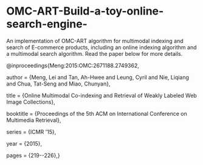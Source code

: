 # OMC-ART-Build-a-toy-online-search-engine-

An implementation of OMC-ART algorithm for multimodal indexing and search of E-commerce products, including an online indexing algorithm and a multimodal search algorithm. Read the paper below for more details.

@inproceedings{Meng:2015:OMC:2671188.2749362,
 
 author = {Meng, Lei and Tan, Ah-Hwee and Leung, Cyril and Nie, Liqiang and Chua, Tat-Seng and Miao, Chunyan},
 
 title = {Online Multimodal Co-indexing and Retrieval of Weakly Labeled Web Image Collections},
 
 booktitle = {Proceedings of the 5th ACM on International Conference on Multimedia Retrieval},
 
 series = {ICMR '15},

 year = {2015},

 pages = {219--226},}
